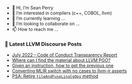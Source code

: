 - 👋 Hi, I’m Sean Perry
- 👀 I’m interested in compilers (c++, COBOL, llvm)
- 🌱 I’m currently learning ...
- 💞️ I’m looking to collaborate on ...
- 📫 How to reach me ...

<!---
s66perry/s66perry is a ✨ special ✨ repository because its `README.md` (this file) appears on your GitHub profile.
You can click the Preview link to take a look at your changes.
--->
### 📕 Latest LLVM Discourse Posts

<!-- DISCOURSE-LLVM:START -->
- [July 2022 - Code of Conduct Transparency Report](https://discourse.llvm.org/t/july-2022-code-of-conduct-transparency-report/63852#post_1)
- [Where can I find the material about LLVM PGO?](https://discourse.llvm.org/t/where-can-i-find-the-material-about-llvm-pgo/63836#post_3)
- [Given an instruction, how to get the previous one](https://discourse.llvm.org/t/given-an-instruction-how-to-get-the-previous-one/63849#post_2)
- [Converting MLIR switch with no cases to llvm-ir asserts](https://discourse.llvm.org/t/converting-mlir-switch-with-no-cases-to-llvm-ir-asserts/63851#post_1)
- [PSA: Retire `tileAndFuseLinalgOps` method](https://discourse.llvm.org/t/psa-retire-tileandfuselinalgops-method/63850#post_1)
<!-- DISCOURSE-LLVM:END -->
